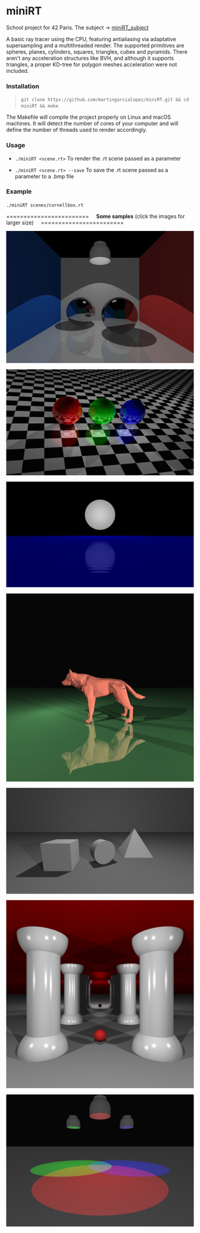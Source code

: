 # miniRT

School project for 42 Paris. The subject -> [miniRT_subject](https://cdn.intra.42.fr/pdf/pdf/10458/en.subject.pdf)

A basic ray tracer using the CPU, featuring antialiasing via adaptative supersampling and a multithreaded render.
The supported primitives are spheres, planes, cylinders, squares, triangles, cubes and pyramids.
There aren't any acceleration structures like BVH, and although it supports triangles, a proper KD-tree for polygon meshes
acceleration were not included.

### Installation

> `git clone https://github.com/martingarcialopez/miniRT.git && cd miniRT && make`

The Makefile will compile the project properly on Linux and macOS machines.
It will detect the number of cores of your computer and will define the number of threads used to render accordingly.

### Usage

+ `./miniRT <scene.rt>` To render the .rt scene passed as a parameter

+ `./miniRT <scene.rt> --save` To save the .rt scene passed as a parameter to a .bmp file

### Example

`./miniRT scenes/cornellbox.rt`


======================== &nbsp;&nbsp;&nbsp; **Some samples** (click the images for larger size) &nbsp;&nbsp;&nbsp; ========================

![alt text](https://github.com/martingarcialopez/miniRT/blob/master/jpg/cornellbox.jpg?raw=true)

![alt text](https://github.com/martingarcialopez/miniRT/blob/master/jpg/reflection.jpg?raw=true)

![alt text](https://github.com/martingarcialopez/miniRT/blob/master/jpg/seanight.jpg?raw=true)

![alt text](https://github.com/martingarcialopez/miniRT/blob/master/jpg/wolfside.jpg?raw=true)

![alt text](https://github.com/martingarcialopez/miniRT/blob/master/jpg/compound_figures.jpg?raw=true)

![alt text](https://github.com/martingarcialopez/miniRT/blob/master/jpg/columns.jpg?raw=true)

![alt text](https://github.com/martingarcialopez/miniRT/blob/master/jpg/colored_light.jpg?raw=true)
